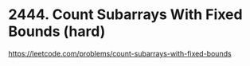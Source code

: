 # 2444. Count Subarrays With Fixed Bounds (hard)

https://leetcode.com/problems/count-subarrays-with-fixed-bounds
